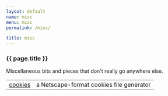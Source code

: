 ```yaml
---
layout: default
name: misc
menu: misc
permalink: /misc/

title: misc
---
```


<h3 class="underline">{{ page.title }}</h3>

Miscellaneous bits and pieces that don't really go anywhere else.

<table class="table table-condensed">
  <tbody>
    <tr>
      <td><a href="/misc/cookies">cookies</a></td>
      <td>a Netscape-format cookies file generator</td>
    </tr>
</table>